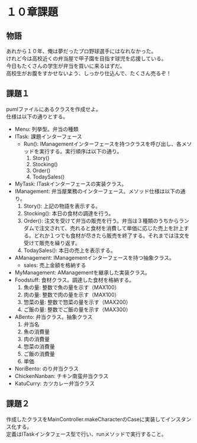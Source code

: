 ﻿# １０章課題
## 物語
あれから１０年、俺は夢だったプロ野球選手にはなれなかった。  
けれど今は高校近くの弁当屋で甲子園を目指す球児を応援している。  
今日もたくさんの学生が弁当を買いに来るはずだ。  
高校生がお腹をすかせないよう、しっかり仕込んで、たくさん売るぞ！  

## 課題１
pumlファイルにあるクラスを作成せよ。  
仕様は以下の通りとする。  
* Menu: 列挙型。弁当の種類
* ITask: 課題インターフェース
    * Run(): IManagementインターフェースを持つクラスを呼び出し、各メソッドを実行する。実行順序は以下の通り。
        1. Story()
        2. Stocking()
        3. Order()
        4. TodaySales()
* MyTask: ITaskインターフェースの実装クラス。
* IManagement: 弁当屋業務のインターフェース。メソッド仕様は以下の通り。
    1. Story(): 上記の物語を表示する。
    2. Stocking(): 本日の食材の調達を行う。
    3. Order(): 注文を受けて弁当の販売を行う。弁当は３種類のうちからランダムで注文されて、売れると食材を消費して単価に応じた売上を計上する。どれか１つでも食材が尽きたら販売を終了する。それまでは注文を受けて販売を繰り返す。
    4. TodaySales(): 本日の売上を表示する。
* AManagement: IManagementインターフェースを持つ抽象クラス。
    * sales: 売上金額を格納する
* MyManagement: AManagementを継承した実装クラス。
* Foodstuff: 食材クラス。調達した食材を格納する。
    1. 魚の量: 整数で魚の量を示す（MAX100）
    2. 肉の量: 整数で肉の量を示す（MAX100）
    3. 惣菜の量: 整数で惣菜の量を示す（MAX200）
    4. ご飯の量: 整数でご飯の量を示す（MAX300）
* ABento: 弁当クラス。抽象クラス
    1. 弁当名
    2. 魚の消費量
    3. 肉の消費量
    4. 惣菜の消費量
    5. ご飯の消費量
    6. 単価
* NoriBento: のり弁当クラス
* ChickenNanban: チキン南蛮弁当クラス
* KatuCurry: カツカレー弁当クラス

## 課題２
作成したクラスをMainController.makeCharacterのCaseに実装してインスタンス化する。  
定義はITaskインタフェース型で行い、runメソッドで実行すること。  
